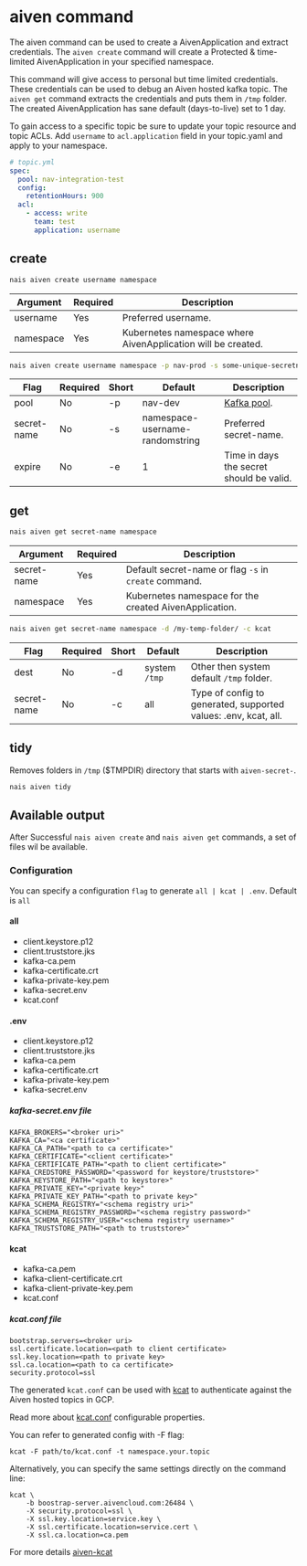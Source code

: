 # aiven command

The aiven command can be used to create a AivenApplication and extract credentials. The `aiven create` command will
create a Protected & time-limited AivenApplication in your specified namespace.

This command will give access to personal but time limited credentials. These credentials can be used to debug an Aiven
hosted kafka topic. The `aiven get` command extracts the credentials and puts them in `/tmp` folder. The created
AivenApplication has sane default (days-to-live) set to 1 day.

To gain access to a specific topic be sure to update your topic resource and topic ACLs.
Add `username` to `acl.application` field in your topic.yaml and apply to your namespace.

```yaml
# topic.yml
spec:
  pool: nav-integration-test
  config:
    retentionHours: 900
  acl:
    - access: write
      team: test
      application: username
```

## create

```bash
nais aiven create username namespace
```

| Argument    | Required  | Description                                                 |          
|-------------|-----------|-------------------------------------------------------------|
| username    | Yes       | Preferred username.                                         |
| namespace   | Yes       | Kubernetes namespace where AivenApplication will be created.|

```bash
nais aiven create username namespace -p nav-prod -s some-unique-secretname -e 10
```

| Flag          | Required   | Short   |Default                                |Description                                        |      
|---------------|------------|---------|---------------------------------------|---------------------------------------------------|
| pool          | No         | -p      |  nav-dev                              | [Kafka pool](../../persistence/kafka/index.md).   |
| secret-name   | No         | -s      |  namespace-username-randomstring      | Preferred secret-name.                            |
| expire        | No         | -e      |  1                                    | Time in days the secret should be valid.          |

## get

```bash
nais aiven get secret-name namespace
```

| Argument          | Required  | Description                                                                    |          
|-------------------|-----------|--------------------------------------------------------------------------------|
| secret-name       | Yes       | Default secret-name or flag `-s` in `create` command.                          |
| namespace         | Yes       | Kubernetes namespace for the created AivenApplication.                         |

```bash
nais aiven get secret-name namespace -d /my-temp-folder/ -c kcat
```

| Flag          | Required    | Short   |Default               |Description                                                        |      
|------------------|----------|---------|----------------------|-------------------------------------------------------------------|
| dest             | No       | -d      |  system `/tmp`       | Other then system default `/tmp` folder.                          |
| secret-name      | No       | -c      |  all                 | Type of config to generated, supported values: .env, kcat, all.   |

## tidy

Removes folders in `/tmp` ($TMPDIR) directory that starts with `aiven-secret-`.

```bash
nais aiven tidy
```

## Available output

After Successful `nais aiven create` and `nais aiven get` commands, a set of files wil be available.

### Configuration

You can specify a configuration `flag` to generate `all | kcat | .env`. Default is `all`

#### all

 - client.keystore.p12
 - client.truststore.jks
 - kafka-ca.pem
 - kafka-certificate.crt
 - kafka-private-key.pem
 - kafka-secret.env
 - kcat.conf

#### .env

- client.keystore.p12
- client.truststore.jks
- kafka-ca.pem
- kafka-certificate.crt
- kafka-private-key.pem
- kafka-secret.env

##### kafka-secret.env file

```Properties
KAFKA_BROKERS="<broker uri>"
KAFKA_CA="<ca certificate>"
KAFKA_CA_PATH="<path to ca certificate>"
KAFKA_CERTIFICATE="<client certificate>"
KAFKA_CERTIFICATE_PATH="<path to client certificate>"
KAFKA_CREDSTORE_PASSWORD="<password for keystore/truststore>"
KAFKA_KEYSTORE_PATH="<path to keystore>"
KAFKA_PRIVATE_KEY="<private key>"
KAFKA_PRIVATE_KEY_PATH="<path to private key>"
KAFKA_SCHEMA_REGISTRY="<schema registry uri>"
KAFKA_SCHEMA_REGISTRY_PASSWORD="<schema registry password>"
KAFKA_SCHEMA_REGISTRY_USER="<schema registry username>"
KAFKA_TRUSTSTORE_PATH="<path to truststore>"
```

#### kcat

- kafka-ca.pem
- kafka-client-certificate.crt
- kafka-client-private-key.pem
- kcat.conf

##### kcat.conf file

```Properties
bootstrap.servers=<broker uri>
ssl.certificate.location=<path to client certificate>
ssl.key.location=<path to private key>
ssl.ca.location=<path to ca certificate>
security.protocol=ssl
```

The generated `kcat.conf` can be used with [kcat](https://github.com/edenhill/kcat) to authenticate against the Aiven
hosted topics in GCP.

Read more about [kcat.conf](https://github.com/edenhill/librdkafka/blob/master/CONFIGURATION.md) configurable
properties.

You can refer to generated config with -F flag:

```
kcat -F path/to/kcat.conf -t namespace.your.topic
```

Alternatively, you can specify the same settings directly on the command line:

```
kcat \
    -b boostrap-server.aivencloud.com:26484 \
    -X security.protocol=ssl \
    -X ssl.key.location=service.key \
    -X ssl.certificate.location=service.cert \
    -X ssl.ca.location=ca.pem
```

For more details [aiven-kcat](https://help.aiven.io/en/articles/2607674-using-kafkacat)
